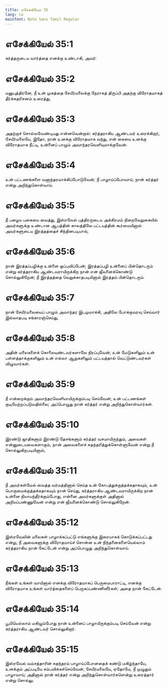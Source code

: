 ```yaml
---
title: எசேக்கியேல் 35
lang: ta
mainfont: Noto Sans Tamil Regular
---
```


# எசேக்கியேல் 35:1

கர்த்தருடைய வார்த்தை எனக்கு உண்டாகி, அவர்:

# எசேக்கியேல் 35:2

மனுபுத்திரனே, நீ உன் முகத்தை சேயீர்மலைக்கு நேராகத் திருப்பி அதற்கு விரோதமாகத் தீர்க்கதரிசனம் உரைத்து,

# எசேக்கியேல் 35:3

அதற்குச் சொல்லவேண்டியது என்னவென்றால்: கர்த்தராகிய ஆண்டவர் உரைக்கிறார், சேயீர்மலையே, இதோ, நான் உனக்கு விரோதமாக வந்து, என் கையை உனக்கு விரோதமாக நீட்டி, உன்னைப் பாழும் அவாந்தரவெளியுமாக்குவேன்.

# எசேக்கியேல் 35:4

உன் பட்டணங்களை வனாந்தரமாக்கிப்போடுவேன்; நீ பாழாய்ப்போவாய்; நான் கர்த்தர் என்று அறிந்துகொள்வாய்.

# எசேக்கியேல் 35:5

நீ பழைய பகையை வைத்து, இஸ்ரவேல் புத்திரருடைய அக்கிரமம் நிறைவேறுகையில் அவர்களுக்கு உண்டான ஆபத்தின் காலத்திலே பட்டயத்தின் கூர்மையினால் அவர்களுடைய இரத்தத்தைச் சிந்தினபடியால்,

# எசேக்கியேல் 35:6

நான் இரத்தப்பழிக்கு உன்னை ஒப்புவிப்பேன்; இரத்தப்பழி உன்னைப் பின்தொடரும் என்று கர்த்தராகிய ஆண்டவராயிருக்கிற நான் என் ஜீவனைக்கொண்டு சொல்லுகிறேன்; நீ இரத்தத்தை வெறுக்காதபடியினால் இரத்தம் பின்தொடரும்.

# எசேக்கியேல் 35:7

நான் சேயீர்மலையைப் பாழும் அவாந்தர இடமுமாக்கி, அதிலே போக்குவரவு செய்வார் இல்லாதபடி சங்காரஞ்செய்து,

# எசேக்கியேல் 35:8

அதின் மலைகளைக் கொலையுண்டவர்களாலே நிரப்புவேன்; உன் மேடுகளிலும் உன் பள்ளத்தாக்குகளிலும் உன் எல்லா ஆறுகளிலும் பட்டயத்தால் வெட்டுண்டவர்கள் விழுவார்கள்.

# எசேக்கியேல் 35:9

நீ என்றைக்கும் அவாந்தரவெளியாயிருக்கும்படி செய்வேன்; உன் பட்டணங்கள் குடியேற்றப்படுவதில்லை; அப்பொழுது நான் கர்த்தர் என்று அறிந்துகொள்வார்கள்.

# எசேக்கியேல் 35:10

இரண்டு ஜாதிகளும் இரண்டு தேசங்களும் கர்த்தர் வசமாயிருந்தும், அவைகள் என்னுடையவைகளாகும், நான் அவைகளைச் சுதந்தரித்துக்கொள்ளுவேன் என்று நீ சொல்லுகிறபடியினால்,

# எசேக்கியேல் 35:11

நீ அவர்கள்மேல் வைத்த வர்மத்தினால் செய்த உன் கோபத்துக்குத்தக்கதாகவும், உன் பொறாமைக்குத்தக்கதாகவும் நான் செய்து, கர்த்தராகிய ஆண்டவராயிருக்கிற நான் உன்னை நியாயந்தீர்க்கும்போது, என்னை அவர்களுக்குள் அதினால் அறியப்பண்ணுவேன் என்று என் ஜீவனைக்கொண்டு சொல்லுகிறேன்.

# எசேக்கியேல் 35:12

இஸ்ரவேலின் மலைகள் பாழாக்கப்பட்டு எங்களுக்கு இரையாகக் கொடுக்கப்பட்டது என்று, நீ அவைகளுக்கு விரோதமாய்ச் சொன்ன உன் நிந்தனைகளையெல்லாம் கர்த்தராகிய நான் கேட்டேன் என்று அப்பொழுது அறிந்துகொள்வாய்.

# எசேக்கியேல் 35:13

நீங்கள் உங்கள் வாயினால் எனக்கு விரோதமாகப் பெருமைபாராட்டி, எனக்கு விரோதமாக உங்கள் வார்த்தைகளைப் பெருகப்பண்ணினீர்கள்; அதை நான் கேட்டேன்.

# எசேக்கியேல் 35:14

பூமியெல்லாம் மகிழும்போது நான் உன்னைப் பாழாயிருக்கும்படி செய்வேன் என்று கர்த்தராகிய ஆண்டவர் சொல்லுகிறார்.

# எசேக்கியேல் 35:15

இஸ்ரவேல் வம்சத்தாரின் சுதந்தரம் பாழாய்ப்போனதைக் கண்டு மகிழ்ந்தாயே, உனக்கும் அப்படியே சம்பவிக்கச்செய்வேன்; சேயீர்மலையே, ஏதோமே, நீ முழுதும் பாழாவாய்; அதினால் நான் கர்த்தர் என்று அறிந்துகொள்வார்களென்று உரைத்தார் என்று சொல்லு.

